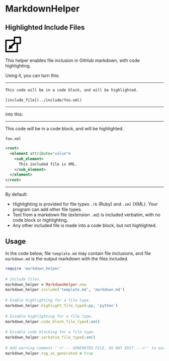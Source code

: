 # MarkdownHelper

## Highlighted Include Files

<img src="/images/include.png" width="50">

This helper enables file inclusion in GitHub markdown, with code highlighting.

Using it, you can turn this:
____
```
This code will be in a code block, and will be highlighted.

[include_file](../include/foo.xml)
```
____
into this:
____
This code will be in a code block, and will be highlighted.

<code>foo.xml</code>
```xml
<root>
  <element attribute="value">
    <sub_element>
      This included file is XML.
    </sub_element>
  </element>
</root>
```
____
By default:
 
  * Highlighting is provided for file types ```.rb``` (Ruby) and ```.xml``` (XML}.  Your program can add other file types.
  * Text from a markdown file (extension ```.md```) is included verbatim, with no code block or highlighting.
  * Any other included file is made into a code block, but not highlighted.
  
## Usage

In the code below, file ```template.md``` may contain file inclusions, and file ```markdown.md``` is the output markdown with the files included.

```ruby
require 'markdown_helper'

# Include files.
markdown_helper = MarkdownHelper.new
markdown_helper.include('template.md', 'markdown.md')

# Enable highlighting for a file type.
markdown_helper.highlight_file_type(:py, 'python')

# Disable highlighting for a file type.
markdown_helper.code_block_file_type(:xml)

# Disable code blocking for a file type.
markdown_helper.verbatim_file_type(:xml)

# Add warning comment ''<!--- GENERATED FILE, DO NOT EDIT --->'' to each output file.
markdown_helper.tag_as_generated = true
```
